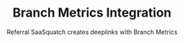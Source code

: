 ---
title: Branch Metrics Integration
integrationName: Branch
logo: branch-integration.png
slug: branch-metrics
highlights: |
    Branch Metrics is a free mobile attribution platform. Referral SaaSquatch integrates with Branch Metrics to provide a better user experience, additional attribution, personalization and analytics by using Branch's deep links.
subtitle: Referral SaaSquatch creates deeplinks with Branch Metrics
keyFeatures:
 - Improve all aspects of your mobile app referral experience; downloading, installing, and sharing.
 - Seamlessly direct referred users on mobile to download your app.
 - Automatically generated App Links (for Android) and Universal Links (for iOS).
 - Track referred users through the app store using Branch Deep Linking data.
moreInfo:
 - "[Branch Metrics Quickstart](/mobile/branch-metrics)"
 - "[Branch Metrics Tech Reference](/mobile/branch-metrics/reference)"
category: landingPage
template: intergrationLander.html
---